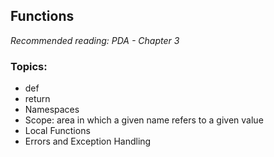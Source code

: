 ## Functions

*Recommended reading:  PDA - Chapter 3*  

### Topics:
* def
* return
* Namespaces
* Scope:  area in which a given name refers to a given value
* Local Functions
* Errors and Exception Handling



